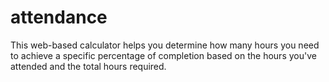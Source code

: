 # attendance
This web-based calculator helps you determine how many hours you need to achieve a specific percentage of completion based on the hours you've attended and the total hours required.
